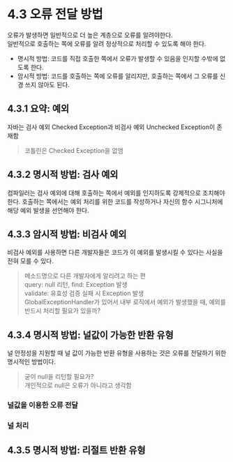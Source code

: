# 4.3 오류 전달 방법

오류가 발생하면 일반적으로 더 높은 계층으로 오류를 알려야한다.  
일반적으로 호출하는 쪽에 오류를 알려 정상적으로 처리할 수 있도록 해야 한다.  

- 명시적 방법: 코드를 직접 호출한 쪽에서 오류가 발생할 수 있음을 인지할 수밖에 없도록 한다.  
- 암시적 방법: 코드를 호출하는 쪽에 오류를 알리지만, 호출하는 쪽에서 그 오류를 신경 쓰지 않아도 된다.  

## 4.3.1 요약: 예외

자바는 검사 예외 Checked Exception과 비검사 예외 Unchecked Exception이 존재함

> 코틀린은 Checked Exception을 없앰  

## 4.3.2 명시적 방법: 검사 예외

컴파일러는 검사 예외에 대해 호출하는 쪽에서 예외를 인지하도록 강제적으로 조치해야 한다.
호출하는 쪽에서는 예외 처리를 위한 코드를 작성하거나 자신의 함수 시그니처에 해당 예외 발생을 선언해야 한다.  

## 4.3.3 암시적 방법: 비검사 예외

비검사 예외를 사용하면 다른 개발자들은 코드가 이 예외를 발생시킬 수 있다는 사실을 전혀 모를 수 있다.  

> 메소드명으로 다른 개발자에게 알리려고 하는 편  
> query: null 리턴, find: Exception 발생  
> validate: 유효성 검증 실패 시 Exception 발생  
> GlobalExceptionHandler가 있어서 내부 로직에서 예외가 발생했을 때, 예외를 반드시 처리할 필요가 있을까?  

## 4.3.4 명시적 방법: 널값이 가능한 반환 유형

널 안정성을 지원할 때 널 값이 가능한 반환 유형을 사용하는 것은 오류를 전달하기 위한 명시적인 방법이다.

> 굳이 null을 리턴할 필요가?  
> 개인적으로 null은 오류가 아니라고 생각함  

### 널값을 이용한 오류 전달

### 널 처리

## 4.3.5 명시적 방법: 리절트 반환 유형


